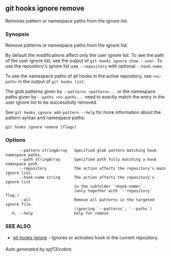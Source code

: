 ## git hooks ignore remove

Removes pattern or namespace paths from the ignore list.

### Synopsis

Remove patterns or namespace paths from the ignore list.

By default the modifications affect only the user ignore list. To see the path
of the user ignore list, see the output of `git hooks ignore show --user`. To
use the repository's ignore list use `--repository` with optional `--hook-name`.

To see the namespace paths of all hooks in the active repository, see
`<ns-path>` in the output of `git hooks list`.

The glob patterns given by `--patterns <pattern>...` or the namespace paths
given by `--paths <ns-path>...` need to exactly match the entry in the user
ignore list to be successfully removed.

See `git hooks ignore add-pattern --help` for more information about the pattern
syntax and namespace paths.

```
git hooks ignore remove [flags]
```

### Options

```
      --pattern stringArray   Specified glob pattern matching hook namespace paths.
      --path stringArray      Specified path fully matching a hook namespace path.
      --repository            The action affects the repository's main ignore list.
      --hook-name string      The action affects the repository's ignore list
                              in the subfolder `<hook-name>`.
                              (only together with `--repository` flag.)
      --all                   Remove all patterns in the targeted ignore file.
                              (ignoring `--patterns`, `--paths`)
  -h, --help                  help for remove
```

### SEE ALSO

- [git hooks ignore](git_hooks_ignore.md) - Ignores or activates hook in the
  current repository.

###### Auto generated by spf13/cobra
